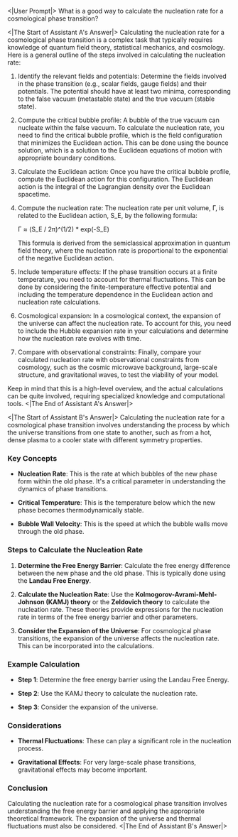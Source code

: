<|User Prompt|>
What is a good way to calculate the nucleation rate for a cosmological phase transition?

<|The Start of Assistant A's Answer|>
Calculating the nucleation rate for a cosmological phase transition is a complex task that typically requires knowledge of quantum field theory, statistical mechanics, and cosmology. Here is a general outline of the steps involved in calculating the nucleation rate:

1. Identify the relevant fields and potentials: Determine the fields involved in the phase transition (e.g., scalar fields, gauge fields) and their potentials. The potential should have at least two minima, corresponding to the false vacuum (metastable state) and the true vacuum (stable state).

2. Compute the critical bubble profile: A bubble of the true vacuum can nucleate within the false vacuum. To calculate the nucleation rate, you need to find the critical bubble profile, which is the field configuration that minimizes the Euclidean action. This can be done using the bounce solution, which is a solution to the Euclidean equations of motion with appropriate boundary conditions.

3. Calculate the Euclidean action: Once you have the critical bubble profile, compute the Euclidean action for this configuration. The Euclidean action is the integral of the Lagrangian density over the Euclidean spacetime.

4. Compute the nucleation rate: The nucleation rate per unit volume, Γ, is related to the Euclidean action, S_E, by the following formula:

   Γ ≈ (S_E / 2π)^(1/2) * exp(-S_E)

   This formula is derived from the semiclassical approximation in quantum field theory, where the nucleation rate is proportional to the exponential of the negative Euclidean action.

5. Include temperature effects: If the phase transition occurs at a finite temperature, you need to account for thermal fluctuations. This can be done by considering the finite-temperature effective potential and including the temperature dependence in the Euclidean action and nucleation rate calculations.

6. Cosmological expansion: In a cosmological context, the expansion of the universe can affect the nucleation rate. To account for this, you need to include the Hubble expansion rate in your calculations and determine how the nucleation rate evolves with time.

7. Compare with observational constraints: Finally, compare your calculated nucleation rate with observational constraints from cosmology, such as the cosmic microwave background, large-scale structure, and gravitational waves, to test the viability of your model.

Keep in mind that this is a high-level overview, and the actual calculations can be quite involved, requiring specialized knowledge and computational tools.
<|The End of Assistant A's Answer|>

<|The Start of Assistant B's Answer|>
Calculating the nucleation rate for a cosmological phase transition involves understanding the process by which the universe transitions from one state to another, such as from a hot, dense plasma to a cooler state with different symmetry properties.

### Key Concepts

- **Nucleation Rate**: This is the rate at which bubbles of the new phase form within the old phase. It's a critical parameter in understanding the dynamics of phase transitions.

- **Critical Temperature**: This is the temperature below which the new phase becomes thermodynamically stable.

- **Bubble Wall Velocity**: This is the speed at which the bubble walls move through the old phase.

### Steps to Calculate the Nucleation Rate

1. **Determine the Free Energy Barrier**: Calculate the free energy difference between the new phase and the old phase. This is typically done using the **Landau Free Energy**.

2. **Calculate the Nucleation Rate**: Use the **Kolmogorov-Avrami-Mehl-Johnson (KAMJ) theory** or the **Zeldovich theory** to calculate the nucleation rate. These theories provide expressions for the nucleation rate in terms of the free energy barrier and other parameters.

3. **Consider the Expansion of the Universe**: For cosmological phase transitions, the expansion of the universe affects the nucleation rate. This can be incorporated into the calculations.

### Example Calculation

- **Step 1**: Determine the free energy barrier using the Landau Free Energy.

- **Step 2**: Use the KAMJ theory to calculate the nucleation rate.

- **Step 3**: Consider the expansion of the universe.

### Considerations

- **Thermal Fluctuations**: These can play a significant role in the nucleation process.

- **Gravitational Effects**: For very large-scale phase transitions, gravitational effects may become important.

### Conclusion

Calculating the nucleation rate for a cosmological phase transition involves understanding the free energy barrier and applying the appropriate theoretical framework. The expansion of the universe and thermal fluctuations must also be considered.
<|The End of Assistant B's Answer|>